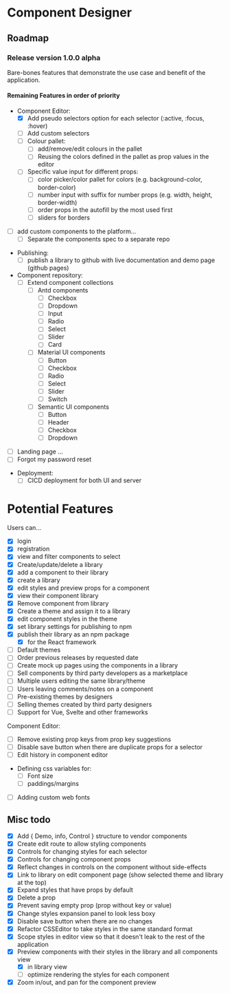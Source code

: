 # Component Designer

## Roadmap

### Release version 1.0.0 alpha 

Bare-bones features that demonstrate the use case and benefit of the application.

#### Remaining Features in order of priority

- Component Editor:
  - [X] Add pseudo selectors option for each selector (:active, :focus, :hover)
  - [ ] Add custom selectors
  - [ ] Colour pallet:
    - [ ] add/remove/edit colours in the pallet
    - [ ] Reusing the colors defined in the pallet as prop values in the editor
  - [ ] Specific value input for different props:
    - [ ] color picker/color pallet for colors (e.g. background-color, border-color)
    - [ ] number input with suffix for number props (e.g. width, height, border-width)
    - [ ] order props in the autofill by the most used first
    - [ ] sliders for borders
    
- [ ] add custom components to the platform...
  - [ ] Separate the components spec to a separate repo

- Publishing: 
  - [ ] publish a library to github with live documentation and demo page (github pages) 
  
- Component repository:
  - [ ] Extend component collections
    - [ ] Antd components
      - [ ] Checkbox
      - [ ] Dropdown
      - [ ] Input
      - [ ] Radio
      - [ ] Select
      - [ ] Slider
      - [ ] Card
    - [ ] Material UI components
      - [ ] Button
      - [ ] Checkbox
      - [ ] Radio
      - [ ] Select
      - [ ] Slider
      - [ ] Switch
    - [ ] Semantic UI components
      - [ ] Button
      - [ ] Header
      - [ ] Checkbox
      - [ ] Dropdown  

- [ ] Landing page ...
- [ ] Forgot my password reset

- Deployment:
  - [ ] CICD deployment for both UI and server

# Potential Features
Users can...

- [X] login
- [X] registration
- [x] view and filter components to select
- [X] Create/update/delete a library
- [X] add a component to their library
- [X] create a library
- [X] edit styles and preview props for a component
- [X] view their component library
- [X] Remove component from library
- [X] Create a theme and assign it to a library
- [X] edit component styles in the theme 
- [X] set library settings for publishing to npm
- [X] publish their library as an npm package
  - [X] for the React framework

- [ ] Default themes
- [ ] Order previous releases by requested date
- [ ] Create mock up pages using the components in a library
- [ ] Sell components by third party developers as a marketplace
- [ ] Multiple users editing the same library/theme
- [ ] Users leaving comments/notes on a component
- [ ] Pre-existing themes by designers
- [ ] Selling themes created by third party designers
- [ ] Support for Vue, Svelte and other frameworks

Component Editor:
- [ ] Remove existing prop keys from prop key suggestions
- [ ] Disable save button when there are duplicate props for a selector
- [ ] Edit history in component editor
- Defining css variables for:
  - [ ] Font size
  - [ ] paddings/margins
- [ ] Adding custom web fonts

## Misc todo
 
- [X] Add { Demo, info, Control } structure to vendor components
- [X] Create edit route to allow styling components
- [X] Controls for changing styles for each selector 
- [X] Controls for changing component props
- [X] Reflect changes in controls on the component without side-effects
- [X] Link to library on edit component page (show selected theme and library at the top)
- [X] Expand styles that have props by default
- [X] Delete a prop
- [X] Prevent saving empty prop (prop without key or value)
- [X] Change styles expansion panel to look less boxy
- [X] Disable save button when there are no changes
- [X] Refactor CSSEditor to take styles in the same standard format
- [X] Scope styles in editor view so that it doesn't leak to the rest of the application
- [X] Preview components with their styles in the library and all components view
  - [X] in library view
  - [ ] optimize rendering the styles for each component
- [X] Zoom in/out, and pan for the component preview